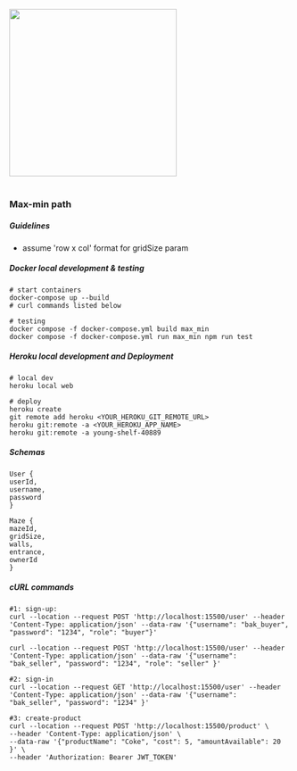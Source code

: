 <img src="https://i.ibb.co/xMptX8T/maze.webp" width="300"><br/><br/>

### Max-min path

##### Guidelines

- assume 'row x col' format for gridSize param

##### Docker local development & testing

```
# start containers
docker-compose up --build
# curl commands listed below

# testing
docker compose -f docker-compose.yml build max_min
docker compose -f docker-compose.yml run max_min npm run test
```

##### Heroku local development and Deployment

```
# local dev
heroku local web

# deploy
heroku create
git remote add heroku <YOUR_HEROKU_GIT_REMOTE_URL>
heroku git:remote -a <YOUR_HEROKU_APP_NAME>
heroku git:remote -a young-shelf-40889
```

##### Schemas

```
User {
userId,
username,
password
}

Maze {
mazeId,
gridSize,
walls,
entrance,
ownerId
}
```

##### cURL commands

```
#1: sign-up:
curl --location --request POST 'http://localhost:15500/user' --header 'Content-Type: application/json' --data-raw '{"username": "bak_buyer", "password": "1234", "role": "buyer"}'

curl --location --request POST 'http://localhost:15500/user' --header 'Content-Type: application/json' --data-raw '{"username": "bak_seller", "password": "1234", "role": "seller" }'

#2: sign-in
curl --location --request GET 'http://localhost:15500/user' --header 'Content-Type: application/json' --data-raw '{"username": "bak_seller", "password": "1234" }'

#3: create-product
curl --location --request POST 'http://localhost:15500/product' \
--header 'Content-Type: application/json' \
--data-raw '{"productName": "Coke", "cost": 5, "amountAvailable": 20 }' \
--header 'Authorization: Bearer JWT_TOKEN'
```
